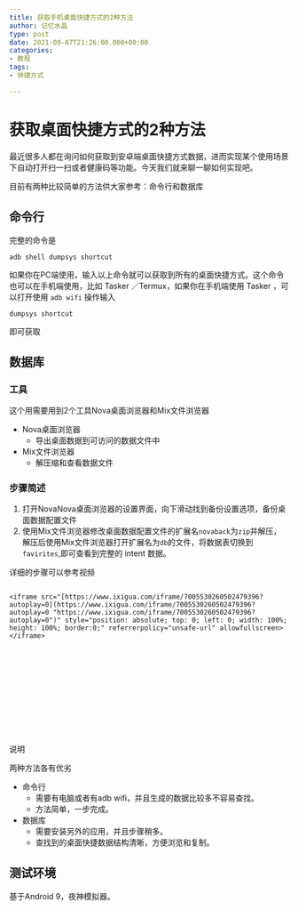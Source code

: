 ```yaml
---
title: 获取手机桌面快捷方式的2种方法
author: 记忆水晶
type: post
date: 2021-09-07T21:26:00.000+00:00
categories:
- 教程
tags:
- 快捷方式

---
```

# 获取桌面快捷方式的2种方法

最近很多人都在询问如何获取到安卓端桌面快捷方式数据，进而实现某个使用场景下自动打开扫一扫或者健康码等功能。今天我们就来聊一聊如何实现吧。

目前有两种比较简单的方法供大家参考：命令行和数据库

## 命令行

完整的命令是

```shell
adb shell dumpsys shortcut
```

如果你在PC端使用，输入以上命令就可以获取到所有的桌面快捷方式。这个命令也可以在手机端使用，比如 Tasker ／Termux，如果你在手机端使用 Tasker ，可以打开使用 `adb wifi` 操作输入

```shell
dumpsys shortcut
```

即可获取

## 数据库

### 工具

这个用需要用到2个工具Nova桌面浏览器和Mix文件浏览器

* Nova桌面浏览器
  * 导出桌面数据到可访问的数据文件中
* Mix文件浏览器
  * 解压缩和查看数据文件

### 步骤简述

1. 打开NovaNova桌面浏览器的设置界面，向下滑动找到备份设置选项，备份桌面数据配置文件
2. 使用Mix文件浏览器修改桌面数据配置文件的扩展名`novaback`为`zip`并解压，解压后使用Mix文件浏览器打开扩展名为`db`的文件，将数据表切换到`favirites`,即可查看到完整的 intent 数据。

详细的步骤可以参考视频

<div style="position: relative; padding-bottom: 56.25%; height: 0; overflow: hidden;">

    <iframe src="[https://www.ixigua.com/iframe/7005530260502479396?autoplay=0](https://www.ixigua.com/iframe/7005530260502479396?autoplay=0 "https://www.ixigua.com/iframe/7005530260502479396?autoplay=0")" style="position: absolute; top: 0; left: 0; width: 100%; height: 100%; border:0;" referrerpolicy="unsafe-url" allowfullscreen></iframe>

</div>说明

两种方法各有优劣

* 命令行
  * 需要有电脑或者有adb wifi，并且生成的数据比较多不容易查找。
  * 方法简单，一步完成。
* 数据库
  * 需要安装另外的应用，并且步骤稍多。
  * 查找到的桌面快捷数据结构清晰，方便浏览和复制。

## 测试环境

基于Android 9，夜神模拟器。